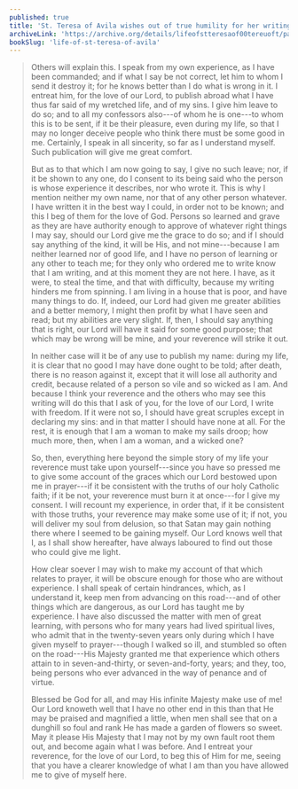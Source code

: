```yaml
---
published: true
title: 'St. Teresa of Avila wishes out of true humility for her writings not to be published except her sins'
archiveLink: 'https://archive.org/details/lifeofstteresaof00tereuoft/page/75?view=theater'
bookSlug: 'life-of-st-teresa-of-avila'
---
```


> Others will explain this. I speak from my own experience, as I have been commanded; and if what I say be not correct, let him to whom I send it destroy it; for he knows better than I do what is wrong in it. I entreat him, for the love of our Lord, to publish abroad what I have thus far said of my wretched life, and of my sins. I give him leave to do so; and to all my confessors also---of whom he is one---to whom this is to be sent, if it be their pleasure, even during my life, so that I may no longer deceive people who think there must be some good in me. Certainly, I speak in all sincerity, so far as I understand myself. Such publication will give me great comfort.
> 
> But as to that which I am now going to say, I give no such leave; nor, if it be shown to any one, do I consent to its being said who the person is whose experience it describes, nor who wrote it. This is why I mention neither my own name, nor that of any other person whatever. I have written it in the best way I could, in order not to be known; and this I beg of them for the love of God. Persons so learned and grave as they are have authority enough to approve of whatever right things I may say, should our Lord give me the grace to do so; and if I should say anything of the kind, it will be His, and not mine---because I am neither learned nor of good life, and I have no person of learning or any other to teach me; for they only who ordered me to write know that I am writing, and at this moment they are not here. I have, as it were, to steal the time, and that with difficulty, because my writing hinders me from spinning. I am living in a house that is poor, and have many things to do. If, indeed, our Lord had given me greater abilities and a better memory, I might then profit by what I have seen and read; but my abilities are very slight. If, then, I should say anything that is right, our Lord will have it said for some good purpose; that which may be wrong will be mine, and your reverence will strike it out.
>
> In neither case will it be of any use to publish my name: during my life, it is clear that no good I may have done ought to be told; after death, there is no reason against it, except that it will lose all authority and credit, because related of a person so vile and so wicked as I am. And because I think your reverence and the others who may see this writing will do this that I ask of you, for the love of our Lord, I write with freedom. If it were not so, I should have great scruples except in declaring my sins: and in that matter I should have none at all. For the rest, it is enough that I am a woman to make my sails droop; how much more, then, when I am a woman, and a wicked one?
> 
> So, then, everything here beyond the simple story of my life your reverence must take upon yourself---since you have so pressed me to give some account of the graces which our Lord bestowed upon me in prayer---if it be consistent with the truths of our holy Catholic faith; if it be not, your reverence must burn it at once---for I give my consent. I will recount my experience, in order that, if it be consistent with those truths, your reverence may make some use of it; if not, you will deliver my soul from delusion, so that Satan may gain nothing there where I seemed to be gaining myself. Our Lord knows well that I, as I shall show hereafter, have always laboured to find out those who could give me light.
> 
> How clear soever I may wish to make my account of that which relates to prayer, it will be obscure enough for those who are without experience. I shall speak of certain hindrances, which, as I understand it, keep men from advancing on this road---and of other things which are dangerous, as our Lord has taught me by experience. I have also discussed the matter with men of great learning, with persons who for many years had lived spiritual lives, who admit that in the twenty-seven years only during which I have given myself to prayer---though I walked so ill, and stumbled so often on the road---His Majesty granted me that experience which others attain to in seven-and-thirty, or seven-and-forty, years; and they, too, being persons who ever advanced in the way of penance and of virtue.
> 
> Blessed be God for all, and may His infinite Majesty make use of me! Our Lord knoweth well that I have no other end in this than that He may be praised and magnified a little, when men shall see that on a dunghill so foul and rank He has made a garden of flowers so sweet. May it please His Majesty that I may not by my own fault root them out, and become again what I was before. And I entreat your reverence, for the love of our Lord, to beg this of Him for me, seeing that you have a clearer knowledge of what I am than you have allowed me to give of myself here.
